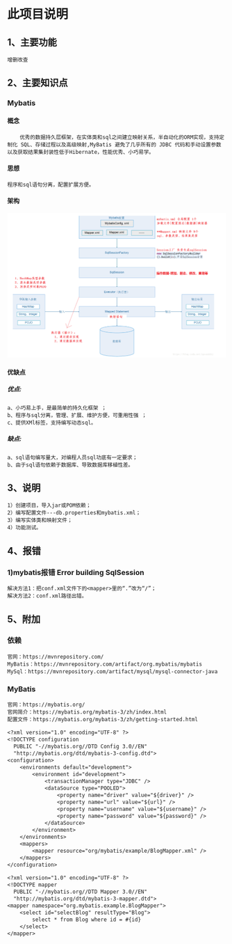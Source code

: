 # 此项目说明
## 1、主要功能
    增删改查
## 2、主要知识点
### Mybatis
#### 概念
		优秀的数据持久层框架，在实体类和sql之间建立映射关系，半自动化的ORM实现，支持定制化 SQL、存储过程以及高级映射,MyBatis 避免了几乎所有的 JDBC 代码和手动设置参数以及获取结果集封装性低于Hibernate，性能优秀、小巧易学。
#### 思想
	程序和sql语句分离，配置扩展方便。
#### 架构

![](mybatis架构.png)

#### 优缺点
##### 优点: 
    a、小巧易上手，是最简单的持久化框架 ；
    b、程序与sql分离，管理、扩展、维护方便，可重用性强 ；
    c、提供XMl标签，支持编写动态sql。
##### 缺点:  
    a、sql语句编写量大，对编程人员sql功底有一定要求；
    b、由于sql语句依赖于数据库、导致数据库移植性差。
## 3、说明
	1）创建项目，导入jar或POM依赖；
	2）编写配置文件---db.properties和mybatis.xml；
	3）编写实体类和映射文件；
	4）功能测试。
## 4、报错
### 1)mybatis报错 Error building SqlSession
	解决方法1：把conf.xml文件下的<mapper>里的“.”改为“/”；
	解决方法2：conf.xml路径出错。
## 5、附加
### 依赖
	官网：https://mvnrepository.com/
	MyBatis：https://mvnrepository.com/artifact/org.mybatis/mybatis
	MySql：https://mvnrepository.com/artifact/mysql/mysql-connector-java
### MyBatis
	官网：https://mybatis.org/
	官网简介：https://mybatis.org/mybatis-3/zh/index.html
	配置文件：https://mybatis.org/mybatis-3/zh/getting-started.html
```
<?xml version="1.0" encoding="UTF-8" ?>
<!DOCTYPE configuration
  PUBLIC "-//mybatis.org//DTD Config 3.0//EN"
  "http://mybatis.org/dtd/mybatis-3-config.dtd">
<configuration>
	<environments default="development">
		<environment id="development">
			<transactionManager type="JDBC" />
			<dataSource type="POOLED">
				<property name="driver" value="${driver}" />
				<property name="url" value="${url}" />
				<property name="username" value="${username}" />
				<property name="password" value="${password}" />
			</dataSource>
		</environment>
	</environments>
	<mappers>
		<mapper resource="org/mybatis/example/BlogMapper.xml" />
	</mappers>
</configuration>
```
```
<?xml version="1.0" encoding="UTF-8" ?>
<!DOCTYPE mapper
  PUBLIC "-//mybatis.org//DTD Mapper 3.0//EN"
  "http://mybatis.org/dtd/mybatis-3-mapper.dtd">
<mapper namespace="org.mybatis.example.BlogMapper">
	<select id="selectBlog" resultType="Blog">
		select * from Blog where id = #{id}
	</select>
</mapper>
```

